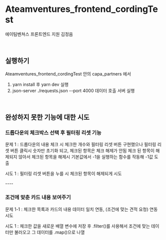 # Ateamventures_frontend_cordingTest

에이팀벤쳐스 프론트엔드 지원 김정음

<br/>

## 실행하기

Ateamventures_frontend_cordingTest 안의 capa_partners 에서

1. yarn install 후 yarn dev 실행
2. json-server ./requests.json --port 4000 데이터 호출 서버 실행

<br/>

## 완성하지 못한 기능에 대한 시도

### 드롭다운의 체크박스 선택 후 필터링 리셋 기능

문제 1 : 드롭다운의 내용 체크 시 체크한 개수와 필터링 리셋 버튼 구현했으나 필터링 리셋 버튼 클릭시 숫자만 초기화 되고, 체크된 항목은 체크 해제가 안됨
체크 된 항목이 해제되지 않아서 체크된 항목을 해제시 기본값에서 -1을 실행하는 함수를 작동해 -1값 도출

시도 1 : 필터링 리셋 버튼을 누를 시 체크된 항목이 해제되게 시도

<div>----</div>

### 조건에 맞춘 카드 내용 보여주기

문제 1-1 : 체크한 목록과 카드의 내용 데이터 일치 연동, (조건에 맞는 견적 요청) 연동 시도

시도 1 : 체크한 값을 새로운 배열 변수에 저장 후 .filter()를 사용해서 조건에 맞는 데이터만 불러오고 그 데이터를 .map()으로 나열
